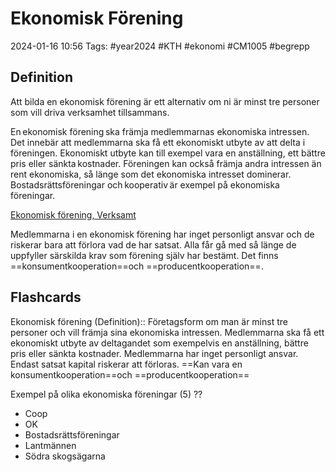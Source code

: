 # Ekonomisk Förening

2024-01-16 10:56
Tags: #year2024 #KTH #ekonomi #CM1005 #begrepp

## Definition

Att bilda en ekonomisk förening är ett alternativ om ni är minst tre personer som vill driva verksamhet tillsammans.

En ekonomisk förening ska främja medlemmarnas ekonomiska intressen. Det innebär att medlemmarna ska få ett ekonomiskt utbyte av att delta i föreningen. Ekonomiskt utbyte kan till exempel vara en anställning, ett bättre pris eller sänkta kostnader. Föreningen kan också främja andra intressen än rent ekonomiska, så länge som det ekonomiska intresset dominerar. Bostadsrättsföreningar och kooperativ är exempel på ekonomiska föreningar.

[Ekonomisk förening, Verksamt](https://www.verksamt.se/starta/valj-foretagsform/ekonomisk-forening)

Medlemmarna i en ekonomisk förening har inget personligt ansvar och de riskerar bara att förlora vad de har satsat. Alla får gå med så länge de uppfyller särskilda krav som förening själv har bestämt. Det finns ==konsumentkooperation==och ==producentkooperation==.

## Flashcards

Ekonomisk förening (Definition):: Företagsform om man är minst tre personer och vill främja sina ekonomiska intressen. Medlemmarna ska få ett ekonomiskt utbyte av deltagandet som exempelvis en anställning, bättre pris eller sänkta kostnader. Medlemmarna har inget personligt ansvar. Endast satsat kapital riskerar att förloras. ==Kan vara en konsumentkooperation==och ==producentkooperation==
<!--SR:!2024-03-08,24,250!2024-02-13,11,288-->

Exempel på olika ekonomiska föreningar (5)
??
- Coop
- OK
- Bostadsrättsföreningar
- Lantmännen
- Södra skogsägarna
<!--SR:!2024-02-14,12,270!2024-02-25,16,296-->

